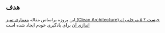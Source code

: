 ﻿## هدف
این پروژه براساس مقاله 
[معماری تمیز (Clean Architecture) چیست ؟ ۵ مرحله راه اندازی آن](https://nikamooz.com/what-is-clean-architecture/)
برای یادگیری خودم ایجاد شده است